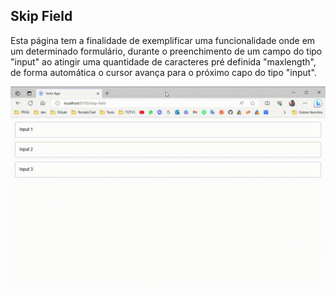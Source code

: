 ## Skip Field

Esta página tem a finalidade de exemplificar uma funcionalidade onde em um determinado formulário, durante o preenchimento de um campo do tipo "input" ao atingir uma quantidade de caracteres pré definida "maxlength", de forma automática o cursor avança para o próximo capo do tipo "input".

![Demo](https://github.com/imfabiosala/ionic-tests/blob/master/src/assets/demos/demo-skip-field.gif)
